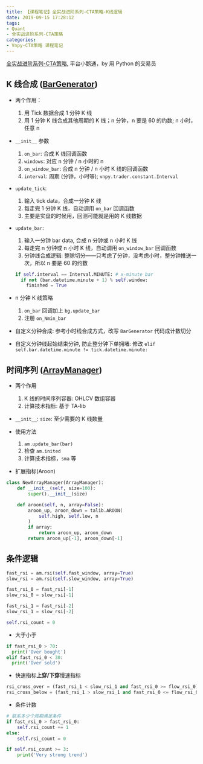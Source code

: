 ```yaml
---
title: 【课程笔记】全实战进阶系列-CTA策略-K线逻辑
date: 2019-09-15 17:28:12
tags:
- Quant
- 全实战进阶系列-CTA策略
categories:
- Vnpy-CTA策略 课程笔记
---
```


[全实战进阶系列-CTA策略](https://appszu5scwd6134.h5.xiaoeknow.com/), 平台小鹅通，by 用 Python 的交易员

<!-- More -->

## K 线合成 ([BarGenerator](https://github.com/vnpy/vnpy/blob/master/vnpy/trader/utility.py#L120))

- 两个作用：
  1. 用 Tick 数据合成 1 分钟 K 线
  2. 用 1 分钟 K 线合成其他周期的 K 线；n 分钟，n 要是 60 的约数; n 小时，任意 n

- `__init__` 参数
  1. `on_bar`: 合成 K 线回调函数
  2. `windows`: 对应 n 分钟 / n 小时的 n
  3. `on_window_bar`: 合成 n 分钟 / n 小时 K 线的回调函数
  4. `interval`: 周期 (分钟，小时等); `vnpy.trader.constant.Interval`

- `update_tick`: 
  1. 输入 tick data，合成一分钟 K 线
  2. 每走完 1 分钟 K 线，自动调用 `on_bar` 回调函数
  3. 主要是实盘的时候用，回测可能就是用的 K 线数据

- `update_bar`:
  1. 输入一分钟 bar data, 合成 n 分钟或 n 小时 K 线
  2. 每走完 n 分钟或 n 小时 K 线，自动调用 `on_window_bar` 回调函数
  3. 分钟线合成逻辑: 整除切分——只考虑了分钟，没考虑小时，整分钟推送一次，所以 n 要是 60 的约数
    ``` python
    if self.interval == Interval.MINUTE: # x-minute bar
      if not (bar.datetime.minute + 1) % self.window:
        finished = True
    ```

- n 分钟 K 线策略
  1. `on_bar` 回调加上 `bg.update_bar`
  2. 注册 `on_Nmin_bar`

- 自定义分钟合成: 参考小时线合成方式，改写 `BarGenerator` 代码成计数切分

- 自定义分钟线起始结束分钟, 防止整分钟下单拥堵: 修改 `elif self.bar.datetime.minute != tick.datetime.minute:`

## 时间序列 ([ArrayManager](https://github.com/vnpy/vnpy/blob/master/vnpy/trader/utility.py#L269))

- 两个作用
  1. K 线的时间序列容器: OHLCV 数组容器
  2. 计算技术指标: 基于 TA-lib

- `__init__`: `size`: 至少需要的 K 线数量

- 使用方法
  1. `am.update_bar(bar)`
  2. 检查 `am.inited`
  3. 计算技术指标，`sma` 等

- 扩展指标(Aroon)
``` python
class NewArrayManager(ArrayManager):
    def __init__(self, size=100):
        super().__init__(size)

    def aroon(self, n, array=False):
        aroon_up, aroon_down = talib.AROON(
            self.high, self.low, n
        )
        if array:
            return aroon_up, aroon_down
        return aroon_up[-1], aroon_down[-1]
```

## 条件逻辑

``` python
fast_rsi = am.rsi(self.fast_window, array=True)
slow_rsi = am.rsi(self.slow_window, array=True)

fast_rsi_0 = fast_rsi[-1]
slow_rsi_0 = slow_rsi[-1]

fast_rsi_1 = fast_rsi[-2]
slow_rsi_1 = slow_rsi[-2]

self.rsi_count = 0
```

- 大于小于
``` python
if fast_rsi_0 > 70:
  print('Over bought')
elif fast_rsi_0 < 30:
  print('Over sold')
```

- 快速指标**上穿/下穿**慢速指标
  
``` python
rsi_cross_over = (fast_rsi_1 < slow_rsi_1 and fast_rsi_0 >= flow_rsi_0)
rsi_cross_below = (fast_rsi_1 > slow_rsi_1 and fast_rsi_0 <= flow_rsi_0)
```

- 条件计数
``` python
# 联系多少个周期满足条件
if fast_rsi_0 > fast_rsi_0:
    self.rsi_count += 1
else:
    self.rsi_count = 0

if self.rsi_count >= 3:
    print('Very strong trend')
```